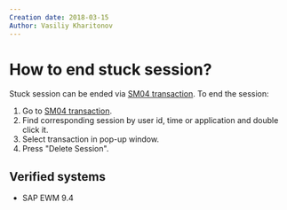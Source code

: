 ```yaml
---
Creation date: 2018-03-15
Author: Vasiliy Kharitonov
---
```


# How to end stuck session?

Stuck session can be ended via [SM04 transaction](../../../gui/transactions/sm04.md). To end the session:

1. Go to [SM04 transaction](../../../gui/transactions/sm04.md).
2. Find corresponding session by user id, time or application and double click it.
3. Select transaction in pop-up window.
4. Press "Delete Session".

## Verified systems

- SAP EWM 9.4
